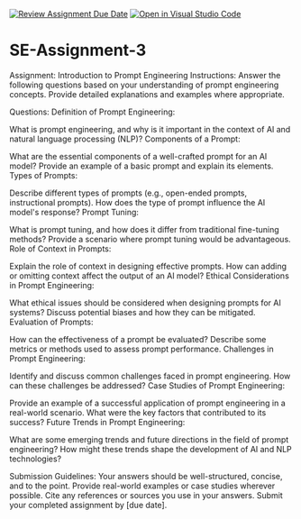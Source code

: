[![Review Assignment Due Date](https://classroom.github.com/assets/deadline-readme-button-22041afd0340ce965d47ae6ef1cefeee28c7c493a6346c4f15d667ab976d596c.svg)](https://classroom.github.com/a/UpfcA4qp)
[![Open in Visual Studio Code](https://classroom.github.com/assets/open-in-vscode-2e0aaae1b6195c2367325f4f02e2d04e9abb55f0b24a779b69b11b9e10269abc.svg)](https://classroom.github.com/online_ide?assignment_repo_id=15282724&assignment_repo_type=AssignmentRepo)
# SE-Assignment-3
Assignment: Introduction to Prompt Engineering
Instructions:
Answer the following questions based on your understanding of prompt engineering concepts. Provide detailed explanations and examples where appropriate.

Questions:
Definition of Prompt Engineering:

What is prompt engineering, and why is it important in the context of AI and natural language processing (NLP)?
Components of a Prompt:

What are the essential components of a well-crafted prompt for an AI model? Provide an example of a basic prompt and explain its elements.
Types of Prompts:

Describe different types of prompts (e.g., open-ended prompts, instructional prompts). How does the type of prompt influence the AI model's response?
Prompt Tuning:

What is prompt tuning, and how does it differ from traditional fine-tuning methods? Provide a scenario where prompt tuning would be advantageous.
Role of Context in Prompts:

Explain the role of context in designing effective prompts. How can adding or omitting context affect the output of an AI model?
Ethical Considerations in Prompt Engineering:

What ethical issues should be considered when designing prompts for AI systems? Discuss potential biases and how they can be mitigated.
Evaluation of Prompts:

How can the effectiveness of a prompt be evaluated? Describe some metrics or methods used to assess prompt performance.
Challenges in Prompt Engineering:

Identify and discuss common challenges faced in prompt engineering. How can these challenges be addressed?
Case Studies of Prompt Engineering:

Provide an example of a successful application of prompt engineering in a real-world scenario. What were the key factors that contributed to its success?
Future Trends in Prompt Engineering:

What are some emerging trends and future directions in the field of prompt engineering? How might these trends shape the development of AI and NLP technologies?


Submission Guidelines:
Your answers should be well-structured, concise, and to the point.
Provide real-world examples or case studies wherever possible.
Cite any references or sources you use in your answers.
Submit your completed assignment by [due date].
